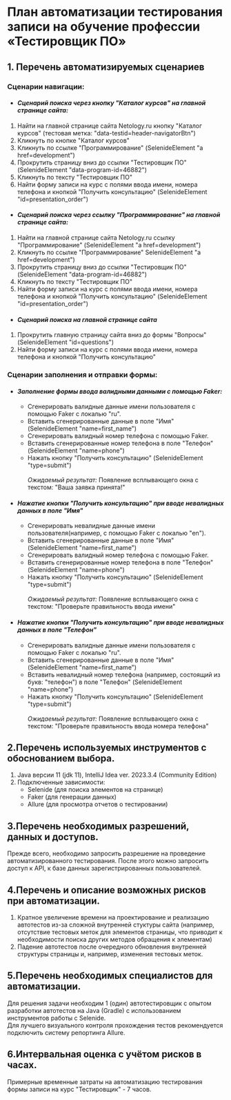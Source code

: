 # План автоматизации тестирования записи на обучение профессии «Тестировщик ПО» 
## 1. Перечень автоматизируемых сценариев
### Сценарии навигации: <br>
   - #### *Сценарий поиска через кнопку "Каталог курсов" на главной странице сайта:*</u>
  1. Найти на главной странице сайта Netology.ru кнопку "Каталог курсов" (тестовая метка: "data-testid=header-navigatorBtn")
  2. Кликнуть по кнопке "Каталог курсов"
  3. Кликнуть по ссылке "Программирование" (SelenideElement "а href=development")
  4. Прокрутить страницу вниз до ссылки "Тестировщик ПО" (SelenideElement "data-program-id=46882")
  5. Кликнуть по тексту "Тестировщик ПО" <br>
  6. Найти форму записи на курс с полями ввода имени, номера телефона и кнопкой "Получить консультацию" (SelenideElement "id=presentation_order")
   - #### *Сценарий поиска через ссылку "Программирование" на главной странице сайта:*
  1. Найти на главной странице сайта Netology.ru ссылку "Программирование" (SelenideElement "а href=development")
  2. Кликнуть по ссылке "Программирование" SelenideElement "а href=development")
  3. Прокрутить страницу вниз до ссылки "Тестировщик ПО" (SelenideElement "data-program-id=46882")
  4. Кликнуть по тексту "Тестировщик ПО" <br>
  5. Найти форму записи на курс с полями ввода имени, номера телефона и кнопкой "Получить консультацию" (SelenideElement "id=presentation_order")
  - #### *Сценарий поиска на главной странице сайта*
  1. Прокрутить главную страницу сайта вниз до формы "Вопросы" (SelenideElement "id=questions")
  2. Найти форму записи на курс с полями ввода имени, номера телефона и кнопкой "Получить консультацию"
 ### Сценарии заполнения и отправки формы:<br>
  - #### *Заполнение формы ввода валидными данными с помощью Faker:*
    + Сгенерировать валидные данные имени пользователя с помощью Faker с локалью "ru".
    + Вставить сгенерированные данные в поле "Имя" (SelenideElement "name=first_name")
    + Сгенерировать валидный номер телефона с помощью Faker.
    + Вставить сгенерированные номер телефона в поле "Телефон" (SelenideElement "name=phone")
    + Нажать кнопку "Получить консультацию" (SelenideElement "type=submit") <br><br>
*Ожидаемый результат:* Появление всплывающего окна с текстом: "Ваша заявка принята!" <br>
 - #### *Нажатие кнопки "Получить консультацию" при вводе невалидных данных в поле "Имя"*
    + Сгенерировать невалидные данные имени пользователя(например, с помощью Faker с локалью "en").
    + Вставить сгенерированные данные в поле "Имя" (SelenideElement "name=first_name")
    + Сгенерировать валидный номер телефона с помощью Faker.
    + Вставить сгенерированные номер телефона в поле "Телефон" (SelenideElement "name=phone")
    + Нажать кнопку "Получить консультацию" (SelenideElement "type=submit") <br><br>
    *Ожидаемый результат:* Появление всплывающего окна с текстом: "Проверьте правильность ввода имени" <br>
- #### *Нажатие кнопки "Получить консультацию" при вводе невалидных данных в поле "Телефон"*
    + Сгенерировать валидные данные имени пользователя с помощью Faker с локалью "ru".
    + Вставить сгенерированные данные в поле "Имя" (SelenideElement "name=first_name")
    + Вставить невалидный номер телефона (например, состоящий из букв: "телефон") в поле "Телефон" (SelenideElement "name=phone")
    + Нажать кнопку "Получить консультацию" (SelenideElement "type=submit") <br><br>
    *Ожидаемый результат:* Появление всплывающего окна с текстом: "Проверьте правильность ввода номера телефона" <br>
## 2.Перечень используемых инструментов с обоснованием выбора.
  1) Java версии 11 (jdk 11), IntelliJ Idea ver. 2023.3.4 (Community Edition)
  2) Подключенные зависимости:
     - Selenide (для поиска элементов на странице)
     - Faker (для генерации данных)
     - Allure (для просмотра отчетов о тестировании)
## 3.Перечень необходимых разрешений, данных и доступов.
  Прежде всего, необходимо запросить разрешение на проведение автоматизированного тестирования. После этого можно запросить доступ к API, к базе данных зарегистрированных пользователей.
## 4.Перечень и описание возможных рисков при автоматизации.
  1) Кратное увеличение времени на проектирование и реализацию автотестов из-за сложной внутренней стуктуры сайта (например, отсутствие тестовых меток для элементов страницы, что приводит к необходимости поиска других методов обращения к элементам)
  2) Падение автотестов после очередного обновления внутренней структуры страницы и, например, изменения тестовых меток.
## 5.Перечень необходимых специалистов для автоматизации.
  Для решения задачи необходим 1 (один) автотестировщик с опытом разработки автотестов на Java (Gradle) с использованием инструментов работы с Selenide. <br>
  Для лучшего визуального контроля прохождения тестов рекомендуется подключить систему репортинга Allure.
## 6.Интервальная оценка с учётом рисков в часах.
  Примерные временные затраты на автоматизацию тестирования формы записи на курс "Тестировщик" - 7 часов.
